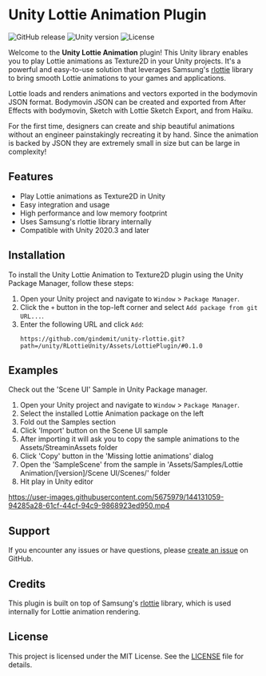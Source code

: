 # Unity Lottie Animation Plugin
![GitHub release](https://img.shields.io/github/release/gindemit/unity-rlottie.svg)
![Unity version](https://img.shields.io/badge/unity-2019.4%2B-green.svg)
![License](https://img.shields.io/github/license/gindemit/unity-rlottie.svg)

Welcome to the **Unity Lottie Animation** plugin! This Unity library enables you to play Lottie animations as Texture2D in your Unity projects. It's a powerful and easy-to-use solution that leverages Samsung's [rlottie](https://github.com/Samsung/rlottie) library to bring smooth Lottie animations to your games and applications.

Lottie loads and renders animations and vectors exported in the bodymovin JSON format. Bodymovin JSON can be created and exported from After Effects with bodymovin, Sketch with Lottie Sketch Export, and from Haiku.

For the first time, designers can create and ship beautiful animations without an engineer painstakingly recreating it by hand. Since the animation is backed by JSON they are extremely small in size but can be large in complexity!

## Features

* Play Lottie animations as Texture2D in Unity
* Easy integration and usage
* High performance and low memory footprint
* Uses Samsung's rlottie library internally
* Compatible with Unity 2020.3 and later

## Installation

To install the Unity Lottie Animation to Texture2D plugin using the Unity Package Manager, follow these steps:

1. Open your Unity project and navigate to `Window` > `Package Manager`.
2. Click the `+` button in the top-left corner and select `Add package from git URL...`.
3. Enter the following URL and click `Add`:
   ```
   https://github.com/gindemit/unity-rlottie.git?path=/unity/RLottieUnity/Assets/LottiePlugin/#0.1.0
   ```

## Examples

Check out the 'Scene UI' Sample in Unity Package manager.

1. Open your Unity project and navigate to `Window` > `Package Manager`.
2. Select the installed Lottie Animation package on the left
3. Fold out the Samples section
4. Click 'Import' button on the Scene UI sample
5. After importing it will ask you to copy the sample animations to the Assets/StreaminAssets folder
6. Click 'Copy' button in the 'Missing lottie animations' dialog
7. Open the 'SampleScene' from the sample in 'Assets/Samples/Lottie Animation/[version]/Scene UI/Scenes/' folder
8. Hit play in Unity editor

https://user-images.githubusercontent.com/5675979/144131059-94285a28-61cf-44cf-94c9-9868923ed950.mp4

## Support

If you encounter any issues or have questions, please [create an issue](https://github.com/gindemit/unity-rlottie/issues/new) on GitHub.

## Credits

This plugin is built on top of Samsung's [rlottie](https://github.com/Samsung/rlottie) library, which is used internally for Lottie animation rendering.

## License

This project is licensed under the MIT License. See the [LICENSE](LICENSE) file for details.
